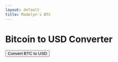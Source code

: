 ```yaml
---
layout: default
title: Madelyn's BTC
---
```


<div id="btc-converter">
    <h1>Bitcoin to USD Converter</h1>
    <button id="convert-btn">Convert BTC to USD</button>
    <p id="conversion-result"></p>
</div>
